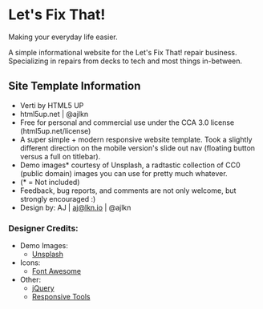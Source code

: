 # Let's Fix That! 
Making your everyday life easier.

A simple informational website for the Let's Fix That! repair business. 
Specializing in repairs from decks to tech and most things in-between.

## Site Template Information

- Verti by HTML5 UP
- html5up.net | @ajlkn
- Free for personal and commercial use under the CCA 3.0 license (html5up.net/license)
- A super simple + modern responsive website template. Took a slightly different 
direction on the mobile version's slide out nav (floating button versus a full 
on titlebar).
- Demo images* courtesy of Unsplash, a radtastic collection of CC0 (public domain) 
images you can use for pretty much whatever.
- (* = Not included)
- Feedback, bug reports, and comments are not only welcome, but strongly 
encouraged :)
- Design by: AJ | aj@lkn.io | @ajlkn

### Designer Credits:
- Demo Images:
  + [Unsplash](unsplash.com)
- Icons:
  + [Font Awesome](fontawesome.io)
- Other:
  + [jQuery](jquery.com)
  + [Responsive Tools](github.com/ajlkn/responsive-tools)